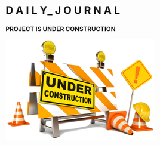 # D A I L Y_ J O U R N A L


<h3> PROJECT IS UNDER CONSTRUCTION </h3>

<img width="400" src="images/construction.png" ></img>
